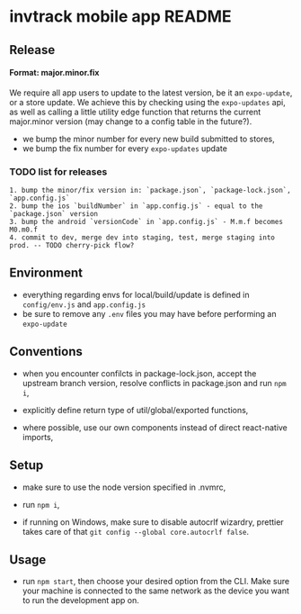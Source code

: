 # invtrack mobile app README

## Release

#### Format: major.minor.fix

We require all app users to update to the latest version, be it an `expo-update`, or a store update. We achieve this by checking using the `expo-updates` api, as well as calling a little utility edge function that returns the current major.minor version (may change to a config table in the future?).

- we bump the minor number for every new build submitted to stores,
- we bump the fix number for every `expo-updates` update

### TODO list for releases

    1. bump the minor/fix version in: `package.json`, `package-lock.json`, `app.config.js`
    2. bump the ios `buildNumber` in `app.config.js` - equal to the `package.json` version
    3. bump the android `versionCode` in `app.config.js` - M.m.f becomes M0.m0.f
    4. commit to dev, merge dev into staging, test, merge staging into prod. -- TODO cherry-pick flow?

## Environment

- everything regarding envs for local/build/update is defined in `config/env.js` and `app.config.js`
- be sure to remove any `.env` files you may have before performing an `expo-update`

## Conventions

- when you encounter confilcts in package-lock.json, accept the upstream branch version, resolve conflicts in package.json and run `npm i`,

- explicitly define return type of util/global/exported functions,

- where possible, use our own components instead of direct react-native imports,

## Setup

- make sure to use the node version specified in .nvmrc,

- run `npm i`,

- if running on Windows, make sure to disable autocrlf wizardry, prettier takes care of that `git config --global core.autocrlf false`.

## Usage

- run `npm start`, then choose your desired option from the CLI. Make sure your machine is connected to the same network as the device you want to run the development app on.
